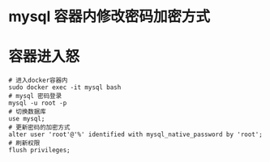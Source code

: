 # mysql 容器内修改密码加密方式

# 容器进入怒
```
# 进入docker容器内
sudo docker exec -it mysql bash
# mysql 密码登录
mysql -u root -p
# 切换数据库
use mysql;
# 更新密码的加密方式
alter user 'root'@'%' identified with mysql_native_password by 'root';
# 刷新权限
flush privileges;
``` 